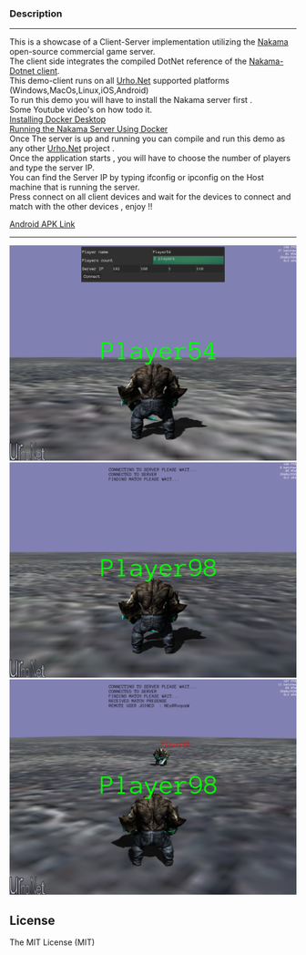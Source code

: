 
### Description
-----------------------------------------------------------
This is a showcase of a Client-Server implementation utilizing the [Nakama](https://heroiclabs.com) open-source commercial game server.\
The client side integrates the compiled DotNet reference of the [Nakama-Dotnet client](https://github.com/heroiclabs/nakama-dotnet).\
This demo-client runs on all [Urho.Net](https://github.com/Urho-Net/Urho.Net) supported platforms (Windows,MacOs,Linux,iOS,Android)\
To run this demo you will have to install the Nakama server first .\
Some Youtube video's on how todo it.\
[Installing Docker Desktop](https://www.youtube.com/watch?v=LJNe4j1DqEI)\
[Running the Nakama Server Using Docker](https://www.youtube.com/watch?v=P6kXtkwcCOE)\
Once The server is up and running you can compile and run this demo as any other [Urho.Net](https://github.com/Urho-Net/Urho.Net) project .\
Once the application starts , you will have to choose the number of players and type the server IP.\
You can find the Server IP by typing ifconfig or ipconfig on the Host machine that is running the server.\
Press connect on all client devices and wait for the devices to connect and match with the other devices , enjoy !!


[Android APK Link](https://drive.google.com/file/d/1VWnz3ueEOnJd2XJJ7kmbyU5q6OXgM3em/view?usp=sharing)


-----------------------------------------------------------

![alt tag](screenshots/Screenshot_NakamaNetworking_2021-06-06-17-19-52.png)
![alt tag](screenshots/Screenshot_NakamaNetworking_2021-06-06-17-22-13.png)
![alt tag](screenshots/Screenshot_NakamaNetworking_2021-06-06-17-22-38.png)


License
-----------------------------------------------------------------------------------
The MIT License (MIT)











